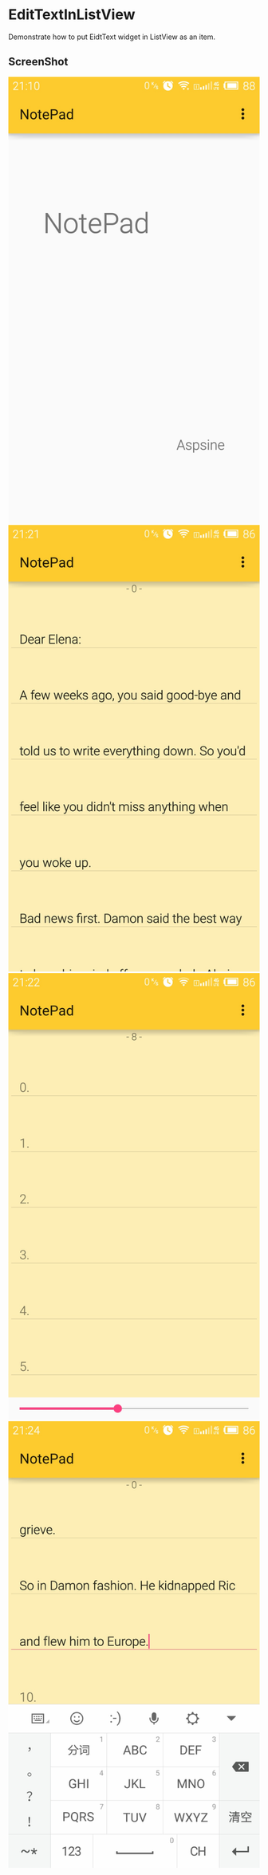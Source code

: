 # EditTextInListView
Demonstrate how to put EidtText widget in ListView as an item.

## ScreenShot

![Cover](https://raw.githubusercontent.com/Aspsine/EditTextInListView/master/art/1.jpg)
![Cover](https://raw.githubusercontent.com/Aspsine/EditTextInListView/master/art/2.jpg)
![Cover](https://raw.githubusercontent.com/Aspsine/EditTextInListView/master/art/3.jpg)
![Cover](https://raw.githubusercontent.com/Aspsine/EditTextInListView/master/art/4.jpg)
